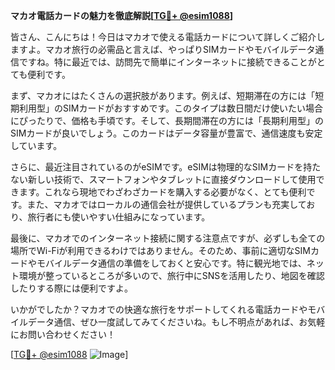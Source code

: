 **マカオ電話カードの魅力を徹底解説[[TG💪+ @esim1088](https://t.me/s/esim1088)]**

皆さん、こんにちは！今日はマカオで使える電話カードについて詳しくご紹介しますよ。マカオ旅行の必需品と言えば、やっぱりSIMカードやモバイルデータ通信ですね。特に最近では、訪問先で簡単にインターネットに接続できることがとても便利です。

まず、マカオにはたくさんの選択肢があります。例えば、短期滞在の方には「短期利用型」のSIMカードがおすすめです。このタイプは数日間だけ使いたい場合にぴったりで、価格も手頃です。そして、長期間滞在の方には「長期利用型」のSIMカードが良いでしょう。このカードはデータ容量が豊富で、通信速度も安定しています。

さらに、最近注目されているのがeSIMです。eSIMは物理的なSIMカードを持たない新しい技術で、スマートフォンやタブレットに直接ダウンロードして使用できます。これなら現地でわざわざカードを購入する必要がなく、とても便利です。また、マカオではローカルの通信会社が提供しているプランも充実しており、旅行者にも使いやすい仕組みになっています。

最後に、マカオでのインターネット接続に関する注意点ですが、必ずしも全ての場所でWi-Fiが利用できるわけではありません。そのため、事前に適切なSIMカードやモバイルデータ通信の準備をしておくと安心です。特に観光地では、ネット環境が整っているところが多いので、旅行中にSNSを活用したり、地図を確認したりする際には便利ですよ。

いかがでしたか？マカオでの快適な旅行をサポートしてくれる電話カードやモバイルデータ通信、ぜひ一度試してみてくださいね。もし不明点があれば、お気軽にお問い合わせください！

[[TG💪+ @esim1088](https://t.me/s/esim1088) ![Image](https://i.postimg.cc/Y0z9fWf4/image.png)]